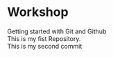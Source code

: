 # Workshop
Getting started with Git and Github   
This is my fist Repository.  
This is my second commit
